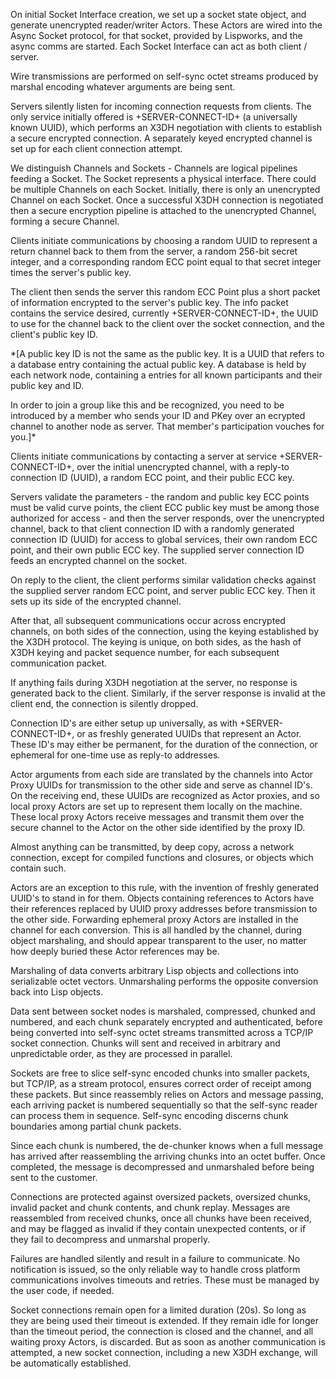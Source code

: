 
On initial Socket Interface creation, we set up a socket state object, and generate unencrypted reader/writer Actors.
These Actors are wired into the Async Socket protocol, for that socket, provided by Lispworks, and the async comms are
started. Each Socket Interface can act as both client / server.

Wire transmissions are performed on self-sync octet streams produced by marshal encoding whatever arguments are being
sent.

Servers silently listen for incoming connection requests from clients.  The only service initially offered is
+SERVER-CONNECT-ID+ (a universally known UUID), which performs an X3DH negotiation with clients to establish a secure
encrypted connection. A separately keyed encrypted channel is set up for each client connection attempt.

We distinguish Channels and Sockets - Channels are logical pipelines feeding a Socket. The Socket represents a physical
interface. There could be multiple Channels on each Socket. Initially, there is only an unencrypted Channel on each
Socket. Once a successful X3DH connection is negotiated then a secure encryption pipeline is attached to the unencrypted
Channel, forming a secure Channel.

Clients initiate communications by choosing a random UUID to represent a return channel back to them from the server, a
random 256-bit secret integer, and a corresponding random ECC point equal to that secret integer times the server's
public key.

The client then sends the server this random ECC Point plus a short packet of information encrypted to the server's
public key. The info packet contains the service desired, currently +SERVER-CONNECT-ID+, the UUID to use for the channel
back to the client over the socket connection, and the client's public key ID.

*[A public key ID is not the same as the public key. It is a UUID that refers to a database entry containing the actual
public key. A database is held by each network node, containing a entries for all known participants and their public key
and ID.

In order to join a group like this and be recognized, you need to be introduced by a member who sends your ID and PKey
over an ecrypted channel to another node as server. That member's participation vouches for you.]*

Clients initiate communications by contacting a server at service +SERVER-CONNECT-ID+, over the initial unencrypted
channel, with a reply-to connection ID (UUID), a random ECC point, and their public ECC key.

Servers validate the parameters - the random and public key ECC points must be valid curve points, the client ECC public
key must be among those authorized for access - and then the server responds, over the unencrypted channel, back to that
client connection ID with a randomly generated connection ID (UUID) for access to global services, their own random ECC
point, and their own public ECC key. The supplied server connection ID feeds an encrypted channel on the socket.

On reply to the client, the client performs similar validation checks against the supplied server random ECC point, and
server public ECC key. Then it sets up its side of the encrypted channel.

After that, all subsequent communications occur across encrypted channels, on both sides of the connection, using the
keying established by the X3DH protocol. The keying is unique, on both sides, as the hash of X3DH keying and packet
sequence number, for each subsequent communication packet.

If anything fails during X3DH negotiation at the server, no response is generated back to the client. Similarly, if the
server response is invalid at the client end, the connection is silently dropped.

Connection ID's are either setup up universally, as with +SERVER-CONNECT-ID+, or as freshly generated UUIDs that
represent an Actor. These ID's may either be permanent, for the duration of the connection, or ephemeral for one-time use
as reply-to addresses.

Actor arguments from each side are translated by the channels into Actor Proxy UUIDs for transmission to the other side
and serve as channel ID's. On the receiving end, these UUIDs are recognized as Actor proxies, and so local proxy Actors
are set up to represent them locally on the machine. These local proxy Actors receive messages and transmit them over the
secure channel to the Actor on the other side identified by the proxy ID.

Almost anything can be transmitted, by deep copy, across a network connection, except for compiled functions and
closures, or objects which contain such.

Actors are an exception to this rule, with the invention of freshly generated UUID's to stand in for them. Objects
containing references to Actors have their references replaced by UUID proxy addresses before transmission to the other
side. Forwarding ephemeral proxy Actors are installed in the channel for each conversion. This is all handled by the
channel, during object marshaling, and should appear transparent to the user, no matter how deeply buried these Actor
references may be.

Marshaling of data converts arbitrary Lisp objects and collections into serializable octet vectors. Unmarshaling performs
the opposite conversion back into Lisp objects.

Data sent between socket nodes is marshaled, compressed, chunked and numbered, and each chunk separately encrypted and
authenticated, before being converted into self-sync octet streams transmitted across a TCP/IP socket connection. Chunks
will sent and received in arbitrary and unpredictable order, as they are processed in parallel.

Sockets are free to slice self-sync encoded chunks into smaller packets, but TCP/IP, as a stream protocol, ensures
correct order of receipt among these packets. But since reassembly relies on Actors and message passing, each arriving
packet is numbered sequentially so that the self-sync reader can process them in sequence. Self-sync encoding discerns
chunk boundaries among partial chunk packets.

Since each chunk is numbered, the de-chunker knows when a full message has arrived after reassembling the arriving chunks
into an octet buffer. Once completed, the message is decompressed and unmarshaled before being sent to the customer.

Connections are protected against oversized packets, oversized chunks, invalid packet and chunk contents, and chunk
replay. Messages are reassembled from received chunks, once all chunks have been received, and may be flagged as invalid
if they contain unexpected contents, or if they fail to decompress and unmarshal properly.

Failures are handled silently and result in a failure to communicate.  No notification is issued, so the only reliable
way to handle cross platform communications involves timeouts and retries. These must be managed by the user code, if
needed.

Socket connections remain open for a limited duration (20s). So long as they are being used their timeout is extended. If
they remain idle for longer than the timeout period, the connection is closed and the channel, and all waiting proxy
Actors, is discarded. But as soon as another communication is attempted, a new socket connection, including a new X3DH
exchange, will be automatically established.



